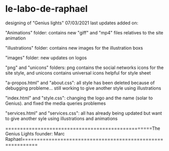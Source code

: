 # le-labo-de-raphael
designing of "Genius lights"
07/03/2021 last updates added on:

"Animations" folder: contains new "giff" and "mp4" files relatives to the site animation

"illustrations" folder: contains new images for the illustration boxs

"images" folder: new updates on logos

"png" and "unicons" folders: png contains the social networks icons for the site style, and unicons contains universal icons helpful for style sheet

"a-propos.html" and "about.css": all style has been deleted because of debugging probleme... still working to give another style using illustrations

"index.html" and "style.css": changing the logo and the name (solar to Genius). and fixed the media queries problemes

"services.html" and "services.css": all has already being updated but want to give another syle using illustrations and animations

==================================================The Genius Lights founder: Marc Raphael===========================================================                                         
